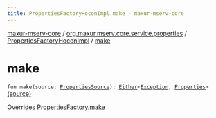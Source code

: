 ```yaml
---
title: PropertiesFactoryHoconImpl.make - maxur-mserv-core
---
```


[maxur-mserv-core](../../index.html) / [org.maxur.mserv.core.service.properties](../index.html) / [PropertiesFactoryHoconImpl](index.html) / [make](.)

# make

`fun make(source: `[`PropertiesSource`](../-properties-source/index.html)`): `[`Either`](../../org.maxur.mserv.core.utils/-either.html)`<`[`Exception`](https://kotlinlang.org/api/latest/jvm/stdlib/kotlin/-exception/index.html)`, `[`Properties`](../-properties/index.html)`>` [(source)](https://github.com/myunusov/maxur-mserv/tree/master/maxur-mserv-core/src/main/kotlin/org/maxur/mserv/core/service/properties/PropertiesSourceHoconImpl.kt#L22)

Overrides [PropertiesFactory.make](../-properties-factory/make.html)


